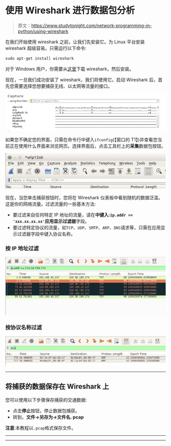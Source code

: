 # 使用 Wireshark 进行数据包分析

> 原文：<https://www.studytonight.com/network-programming-in-python/using-wireshark>

在我们开始使用 wireshark 之前，让我们先安装它。为 Linux 平台安装 wireshark 超级容易。只需运行以下命令:

```py
sudo apt-get install wireshark
```

对于 Windows 用户，你需要从[这里](https://www.wireshark.org/download.html)下载 wireshark，然后安装。

现在，一旦我们成功安装了 wireshark，我们将使用它。启动 Wireshark 后，首先您需要选择您想要捕获无线、以太网等流量的接口。

![Using Wireshark for network analysis](img/f569719cbe00d2e20caafb05ea33812a.png)

如果您不确定您的界面，只需在命令行中键入`ifconfig`(【窗口的 T1】)并查看您当前正在使用什么界面来浏览网页。选择界面后，点击工具栏上的**采集**数据包按钮。

![Using Wireshark](img/3db7975301566b5e11f8ecef117d14ab.png)

现在，当您单击捕获按钮时，您将在 Wireshark 仪表板中看到随机的数据泛滥。这是你的网络流量。过滤流量的一些基本方法:

*   要过滤来自任何特定 IP 地址的流量，请在**中键入:`ip.addr == 'xxx.xx.xx.xx'`应用显示过滤器**字段。
*   要过滤特定协议的流量，如`TCP`、`UDP`、`SMTP`、`ARP`、`DNS`请求等，只需在应用显示过滤器字段中键入协议名称。

### 按 IP 地址过滤

![Using Wireshark](img/01c75e80fcd2834dad33a240c89c2adf.png)

### 按协议名称过滤

![Using Wireshark](img/faa4df3b4d3d108f2e9d8d27396bb818.png)

* * *

## 将捕获的数据保存在 Wireshark 上

您可以使用以下步骤保存捕获的交通数据:

*   点击**停止**按钮，停止数据包捕获。
*   转到，**文件→另存为→文件名. pcap**

**注意**:本教程以`.pcap`格式保存文件。

* * *

* * *